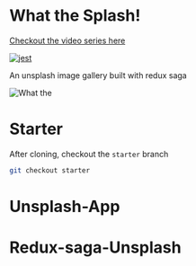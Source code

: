 # What the Splash!

[Checkout the video series here](https://www.youtube.com/playlist?list=PLMV09mSPNaQlWvqEwF6TfHM-CVM6lXv39)

[![jest](https://jestjs.io/img/jest-badge.svg)](https://github.com/facebook/jest)

An unsplash image gallery built with redux saga

![What the](https://i.imgur.com/nR1iw8P.jpg)

# Starter

After cloning, checkout the `starter` branch

```bash
git checkout starter
```
# Unsplash-App
# Redux-saga-Unsplash
